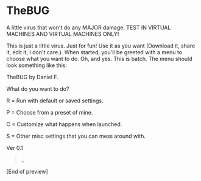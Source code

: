 # TheBUG
A little virus that won't do any MAJOR damage. TEST IN VIRTUAL MACHINES AND VIRTUAL MACHINES ONLY!

This is just a little virus. Just for fun! Use it as you want (Download it, share it, edit it, I don't care.). When started, you'll be
greeted with a menu to choose what you want to do. Oh, and yes. This is batch. The menu should look something like this:

TheBUG
by Daniel F.

What do you want to do?

R = Run with default or saved settings.

P = Choose from a preset of mine.

C = Customize what happens when launched.

S = Other misc settings that you can mess around with.

Ver 0.1

>_

[End of preview]

